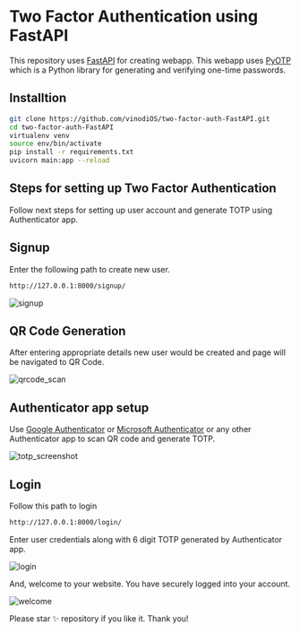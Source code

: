 # Two Factor Authentication using FastAPI

This repository uses [FastAPI](https://fastapi.tiangolo.com) for creating webapp. This webapp uses [PyOTP](https://pypi.org/project/pyotp/) which is a Python library for generating and verifying one-time passwords.

## Installtion

```sh
git clone https://github.com/vinodiOS/two-factor-auth-FastAPI.git
cd two-factor-auth-FastAPI
virtualenv venv 
source env/bin/activate 
pip install -r requirements.txt
uvicorn main:app --reload
```

## Steps for setting up Two Factor Authentication

Follow next steps for setting up user account and generate TOTP using Authenticator app.

## Signup
Enter the following path to create new user.
```sh
http://127.0.0.1:8000/signup/
```
![signup](https://user-images.githubusercontent.com/30258541/161042216-e2aa8a50-4dd3-4629-98d6-b1152705459d.png)

## QR Code Generation
After entering appropriate details new user would be created and page will be navigated to QR Code.

![qrcode_scan](https://user-images.githubusercontent.com/30258541/161043010-f698cb41-317a-4b61-801f-ceeb1c5674c8.png)

## Authenticator app setup

Use [Google Authenticator](https://play.google.com/store/apps/details?id=com.google.android.apps.authenticator2&hl=en_IN&gl=US) or [Microsoft Authenticator](https://play.google.com/store/apps/details?id=com.azure.authenticator&hl=en_IN&gl=US) or any other Authenticator app to scan QR code and generate TOTP.

![totp_screenshot](https://user-images.githubusercontent.com/30258541/161046513-107d6ab6-d3f5-40b5-b184-f74a0526a952.PNG)

## Login
Follow this path to login 
```sh
http://127.0.0.1:8000/login/
```

Enter user credentials along with 6 digit TOTP generated by Authenticator app.

![login](https://user-images.githubusercontent.com/30258541/161044503-d2497b0b-ab8a-4e4c-a50b-f2077010ea74.png)

And, welcome to your website. You have securely logged into your account.

![welcome](https://user-images.githubusercontent.com/30258541/161050065-aa4ece5f-2975-4b1f-8404-26d96db670f3.png)

Please star ✨ repository if you like it. Thank you!